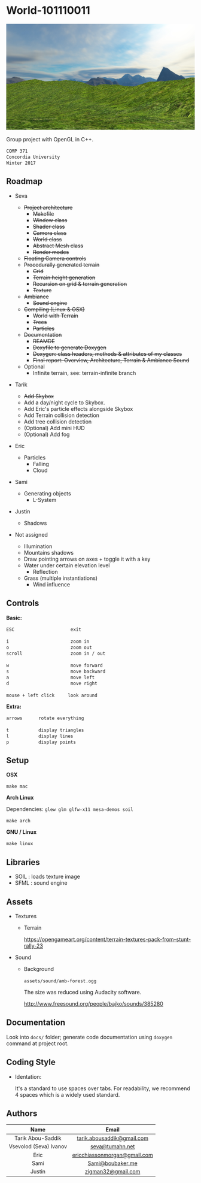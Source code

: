 # World-101110011

![preview](docs/progress/world-1.png)

Group project with OpenGL in C++.

    COMP 371
    Concordia University
    Winter 2017

## Roadmap

- Seva
    - ~~Project architecture~~
        - ~~Makefile~~
        - ~~Window class~~
        - ~~Shader class~~
        - ~~Camera class~~
        - ~~World class~~
        - ~~Abstract Mesh class~~
        - ~~Render modes~~
    - ~~Floating Camera controls~~
    - ~~Procedurally generated terrain~~
        - ~~Grid~~
        - ~~Terrain height generation~~
        - ~~Recursion on grid & terrain generation~~
        - ~~Texture~~
    - ~~Ambiance~~
        - ~~Sound engine~~
    - ~~Compiling (Linux & OSX)~~
        - ~~World with Terrain~~
        - ~~Trees~~
        - ~~Particles~~
    - ~~Documentation~~
        - ~~REAMDE~~
        - ~~Doxyfile to generate Doxygen~~
        - ~~Doxygen: class headers, methods & attributes of my classes~~
        - ~~Final report: Overview, Architecture, Terrain & Ambiance Sound~~
    - Optional
        - Infinite terrain, see: terrain-infinite branch
    
- Tarik
    - ~~Add Skybox~~ 
    - Add a day/night cycle to Skybox.
    - Add Eric's particle effects alongside Skybox
    - Add Terrain collision detection
    - Add tree collision detection
    - (Optional) Add mini HUD
    - (Optional) Add fog 

- Eric
    - Particles
        - Falling
        - Cloud

- Sami
    - Generating objects
        - L-System

- Justin
    - Shadows

- Not assigned
    - Illumination
    - Mountains shadows
    - Draw pointing arrows on axes + toggle it with a key
    - Water under certain elevation level
        - Reflection
    - Grass (multiple instantiations)
        - Wind influence

## Controls

**Basic:**

    ESC                     exit
    
    i                       zoom in
    o                       zoom out
    scroll                  zoom in / out
    
    w                       move forward
    s                       move backward
    a                       move left
    d                       move right
    
    mouse + left click     look around
    
**Extra:**

    arrows      rotate everything

    t           display triangles
    l           display lines
    p           display points

## Setup

**OSX**

    make mac

**Arch Linux**

Dependencies: ```glew glm glfw-x11 mesa-demos soil```

    make arch

**GNU / Linux**

    make linux

## Libraries

- SOIL : loads texture image
- SFML : sound engine

## Assets

- Textures

    - Terrain
    
        https://opengameart.org/content/terrain-textures-pack-from-stunt-rally-23

- Sound
    
    - Background

        ```assets/sound/amb-forest.ogg```

        The size was reduced using Audacity software.

        http://www.freesound.org/people/bajko/sounds/385280

## Documentation

Look into ```docs/``` folder; generate code documentation using ```doxygen``` command at project root.

## Coding Style

- Identation:

    It's a standard to use spaces over tabs. For readability, we recommend 4 spaces which is a widely used standard.

## Authors

| Name                   |  Email                       |
|:----------------------:|:----------------------------:|
| Tarik Abou-Saddik      | tarik.abousaddik@gmail.com   |
| Vsevolod (Seva) Ivanov | seva@tumahn.net              |
| Eric                   | ericchiassonmorgan@gmail.com |
| Sami					 | Sami@boubaker.me			    |
| Justin                 | zigman32@gmail.com           |
